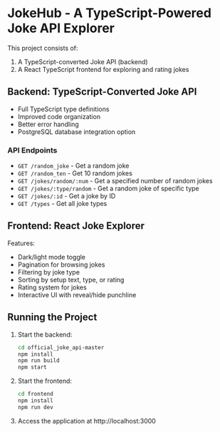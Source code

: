 # JokeHub - A TypeScript-Powered Joke API Explorer

This project consists of:

1. A TypeScript-converted Joke API (backend)
2. A React TypeScript frontend for exploring and rating jokes

## Backend: TypeScript-Converted Joke API

- Full TypeScript type definitions
- Improved code organization
- Better error handling
- PostgreSQL database integration option

### API Endpoints

- `GET /random_joke` - Get a random joke
- `GET /random_ten` - Get 10 random jokes
- `GET /jokes/random/:num` - Get a specified number of random jokes
- `GET /jokes/:type/random` - Get a random joke of specific type
- `GET /jokes/:id` - Get a joke by ID
- `GET /types` - Get all joke types

## Frontend: React Joke Explorer

Features:

- Dark/light mode toggle
- Pagination for browsing jokes
- Filtering by joke type
- Sorting by setup text, type, or rating
- Rating system for jokes
- Interactive UI with reveal/hide punchline

## Running the Project

1. Start the backend:

   ```bash
   cd official_joke_api-master
   npm install
   npm run build
   npm start
   ```

2. Start the frontend:

   ```bash
   cd frontend
   npm install
   npm run dev
   ```

3. Access the application at http://localhost:3000
